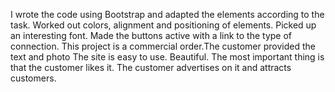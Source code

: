 I wrote the code using Bootstrap and adapted the elements according to the task. 
Worked out colors, alignment and positioning of elements. Picked up an interesting font. 
Made the buttons active with a link to the type of connection.
This project is a commercial order.The customer provided the text and photo
The site is easy to use. Beautiful. The most important thing is that the customer likes it. The customer advertises on it and attracts customers.
